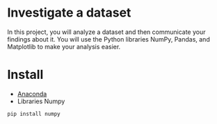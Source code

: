 # Investigate a dataset

In this project, you will analyze a dataset and then communicate your findings about it. You will use the Python libraries NumPy, Pandas, and Matplotlib to make your analysis easier.

# Install

  - [Anaconda](https://www.anaconda.com/distribution/)
  - Libraries 
      Numpy 

```python
pip install numpy
```
  
    
